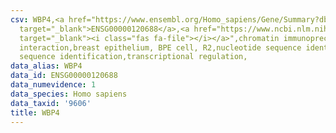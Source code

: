 ```yaml
---
csv: WBP4,<a href="https://www.ensembl.org/Homo_sapiens/Gene/Summary?db=core;g=ENSG00000120688"
  target="_blank">ENSG00000120688</a>,<a href="https://www.ncbi.nlm.nih.gov/pubmed/22863008"
  target="_blank"><i class="fas fa-file"></i></a>",chromatin immunoprecipitation assay,direct
  interaction,breast epithelium, BPE cell, R2,nucleotide sequence identification,nucleotide
  sequence identification,transcriptional regulation,
data_alias: WBP4
data_id: ENSG00000120688
data_numevidence: 1
data_species: Homo sapiens
data_taxid: '9606'
title: WBP4
---
```

